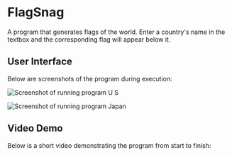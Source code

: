 # FlagSnag
A program that generates flags of the world. Enter a country's name in the textbox and the corresponding flag will appear below it.

## User Interface
Below are screenshots of the program during execution:

![Screenshot of running program U S](https://user-images.githubusercontent.com/97514020/152634442-3ca8d574-8c12-447a-a670-b546b2b8b1ba.png)

![Screenshot of running program Japan](https://user-images.githubusercontent.com/97514020/152634383-f337b999-6a9c-4d0a-a852-ee9a09336ab1.png)

## Video Demo
Below is a short video demonstrating the program from start to finish:
